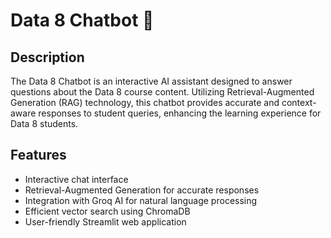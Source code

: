 # Data 8 Chatbot 🐶

## Description
The Data 8 Chatbot is an interactive AI assistant designed to answer questions about the Data 8 course content. Utilizing Retrieval-Augmented Generation (RAG) technology, this chatbot provides accurate and context-aware responses to student queries, enhancing the learning experience for Data 8 students.

## Features
- Interactive chat interface
- Retrieval-Augmented Generation for accurate responses
- Integration with Groq AI for natural language processing
- Efficient vector search using ChromaDB
- User-friendly Streamlit web application
